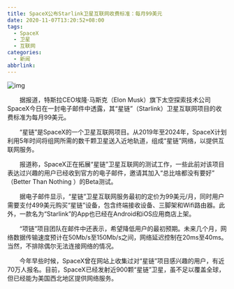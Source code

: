 ```yaml
---
title: SpaceX公布Starlink卫星互联网收费标准：每月99美元
date: 2020-11-07T13:20:52+08:00
tags:
  - SpaceX
  - 卫星
  - 互联网
categories:
  - 新闻
abbrlink:
---
```


![img](https://cdn.jsdelivr.net/gh/yakeing/Documentation@main/Hexo/images/eb67-kcaeqzx5810530.jpg)

　　据报道，特斯拉CEO埃隆·马斯克（Elon Musk）旗下太空探索技术公司SpaceX今日在一封电子邮件中透露，其“星链”（Starlink）卫星互联网项目的收费标准为每月99美元。

　　“星链”是SpaceX的一个卫星互联网项目。从2019年至2024年，SpaceX计划利用5年时间将组网所需的数千颗卫星送入近地轨道，组成“星链”网络，以提供互联网服务。

　　报道称，SpaceX正在拓展“星链”卫星互联网的测试工作，一些此前对该项目表达过兴趣的用户已经收到官方的电子邮件，邀请其加入“总比啥都没有要好” （Better Than Nothing ）的Beta测试。

　　据电子邮件显示，“星链”卫星互联网服务最初的定价为99美元/月，同时用户需要支付499美元购买“星链”设备，包含终端接收设备、三脚架和Wifi路由器。此外，一款名为“Starlink”的App也已经在Android和iOS应用商店上架。

　　“项链”项目团队在邮件中还表示，希望降低用户的最初预期。未来几个月，网络数据传输速度预计在50Mb/s至150Mb/s之间，网络延迟控制在20ms至40ms。当然，不排除偶尔无法连接网络的情况。

　　今年早些时候，SpaceX曾在网站上收集过对“星链”项目感兴趣的用户，有近70万人报名。目前，SpaceX已经发射近900颗“星链”卫星，虽不足以覆盖全球，但已经能为美国西北地区提供网络服务。